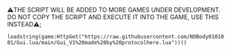 ⚠️THE SCRIPT WILL BE ADDED TO MORE GAMES 
UNDER DEVELOPMENT. DO NOT COPY THE SCRIPT AND EXECUTE IT 
INTO THE GAME, USE THIS INSTEAD⚠️;


```loadstring(game:HttpGet("https://raw.githubusercontent.com/NOBody0101001/Gui.lua/main/Gui_V1%20made%20by%20protocolhere.lua"))()```

